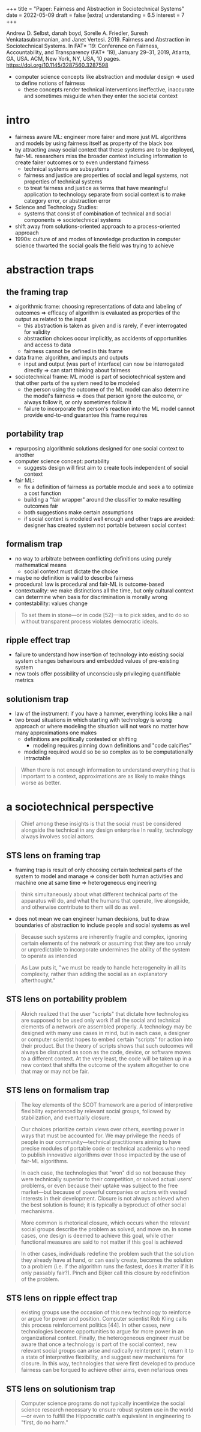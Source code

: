 +++
title = "Paper: Fairness and Abstraction in Sociotechnical Systems"
date = 2022-05-09
draft = false
[extra]
understanding = 6.5
interest = 7
+++

Andrew D. Selbst, danah boyd, Sorelle A. Friedler, Suresh Venkatasubramanian, and Janet Vertesi. 2019. Fairness and Abstraction in Sociotechnical Systems. In FAT* ’19: Conference on Fairness, Accountability, and Transparency (FAT* ’19), January 29–31, 2019, Atlanta, GA, USA. ACM, New York, NY, USA, 10 pages. https://doi.org/10.1145/3287560.3287598

- computer science concepts like abstraction and modular design => used to define notions of fairness
  - these concepts render technical interventions ineffective, inaccurate and sometimes misguide when they enter the societal context

# intro
- fairness aware ML: engineer more fairer and more just ML algorithms and models by using fairness itself as property of the black box
- by attracting away social context that these systems are to be deployed, fair-ML researchers miss the broader context including information to create fairer outcomes or to even understand fairness
  - technical systems are subsystems
  - fairness and justice are properties of social and legal systems, not properties of technical systems
  - to treat fairness and justice as terms that have meaningful application to technology separate from social context is to make category error, or abstraction error
- Science and Technology Studies: 
  - systems that consist of combination of technical and social components => sociotechnical systems
- shift away from solutions-oriented approach to a process-oriented approach
- 1990s: culture of and modes of knowledge production in computer science thwarted the social goals the field was trying to achieve

# abstraction traps
## the framing trap
- algorithmic frame: choosing representations of data and labeling of outcomes => efficacy of algorithm is evaluated as properties of the output as related to the input
  - this abstraction is taken as given and is rarely, if ever interrogated for validity
  - abstraction choices occur implicitly, as accidents of opportunities and access to data
  - fairness cannot be defined in this frame
- data frame: algorithm, and inputs and outputs
  - input and output (was part of interface) can now be interrogated directly => can start thinking about fairness
- sociotechnical frame: ML model is part of sociotechnical system and that other parts of the system need to be modeled
  - the person using the outcome of the ML model can also determine the model's fairness => does that person ignore the outcome, or always follow it, or only sometimes follow it
  - failure to incorporate the person's reaction into the ML model cannot provide end-to-end guarantee this frame requires

## portability trap
- repurposing algorithmic solutions designed for one social context to another
- computer science concept: portability 
  - suggests design will first aim to create tools independent of social context
- fair ML: 
  - fix a definition of fairness as portable module and seek a to optimize a cost function
  - building a "fair wrapper" around the classifier to make resulting outcomes fair
  - both suggestions make certain assumptions
  - if social context is modeled well enough and other traps are avoided: designer has created system not portable between social context

## formalism trap
- no way to arbitrate between conflicting definitions using purely mathematical means
  - social context must dictate the choice
- maybe no definition is valid to describe fairness
- procedural: law is procedural and fair-ML is outcome-based
- contextuality: we make distinctions all the time, but only cultural context can determine when basis for discrimination is morally wrong
- contestability: values change
> To set them in stone—or in code [52]—is to pick sides, and to
do so without transparent process violates democratic ideals.

## ripple effect trap
- failure to understand how insertion of technology into existing social system changes behaviours and embedded values of pre-existing system
- new tools offer possibility of unconsciously privileging quantifiable metrics

## solutionism trap
- law of the instrument: if you have a hammer, everything looks like a nail
- two broad situations in which starting with technology is wrong approach or where modeling the situation will not work no matter how many approximations one makes
  - definitions are politically contested or shifting
    - modeling requires pinning down definitions and "code calcifies"
  - modeling required would so be so complex as to be computationally intractable

> When there is not enough information to understand everything that is important to a context, approximations are as likely to make things worse as better.

# a sociotechnical perspective
> Chief among these insights is that the social must be considered alongside the technical in any design enterprise
> In reality, technology always involves social actors.

## STS lens on framing trap
- framing trap is result of only choosing certain technical parts of the system to model and manage => consider both human activities and machine one at same time => heterogeneous engineering

> think simultaneously about what different technical parts of the apparatus will do, and what the humans that operate, live alongside, and otherwise contribute to them will do as well.

- does not mean we can engineer human decisions, but to draw boundaries of abstraction to include people and social systems as well

> Because such systems are inherently fragile and complex, ignoring certain elements of the network or assuming that they are too unruly or unpredictable to incorporate undermines the ability of the system to operate as intended

> As Law puts it, "we must be ready to handle heterogeneity in all its complexity, rather than adding the social as an explanatory afterthought."

## STS lens on portability problem
> Akrich realized that the user "scripts" that dictate how technologies are supposed to be used only work if all the social and technical elements of a network are assembled properly.
> A technology may be designed with many use cases in mind, but in each case, a designer or computer scientist hopes to embed certain "scripts" for action into their product.
> But the theory of scripts shows that such outcomes will always be disrupted as soon as the code, device, or software moves to a different context. At the very least, the code will be taken up in a new context that shifts the outcome of the system altogether to one that may or may not be fair.

## STS lens on formalism trap
> The key elements of the SCOT framework are a period of interpretive flexibility experienced by relevant social groups, followed by stabilization, and eventually closure.

> Our choices prioritize certain views over others, exerting power in ways that must be accounted for. We may privilege the needs of people in our community—technical practitioners aiming to have precise modules of portable code or technical academics who need to publish innovative algorithms over those impacted by the use of fair-ML algorithms.

> In each case, the technologies that "won" did so not because they were technically superior to their competition, or solved actual users’ problems, or even because their uptake was subject to the free market—but because of powerful companies or actors with vested interests in their development. Closure is not always achieved when the best solution is found; it is typically a byproduct of other social mechanisms.

> More common is rhetorical closure, which occurs when the relevant social groups describe the problem as solved, and move on. In some cases, one design is deemed to achieve this goal, while other functional measures are said to not matter if this goal is achieved

> In other cases, individuals redefine the problem such that the solution they already have at hand, or can easily create, becomes the solution to a problem (i.e. if the algorithm runs the fastest, does it matter if it is only passably fair?). Pinch and Bijker call this closure by redefinition of the problem.

## STS lens on ripple effect trap
> existing groups use the occasion of this new technology to reinforce or argue for power and position. Computer scientist Rob Kling calls this process reinforcement politics [44].
> In other cases, new technologies become opportunities to argue for more power in an organizational context.
> Finally, the heterogeneous engineer must be aware that once a technology is part of the social context, new relevant social groups can arise and radically reinterpret it, return it to a state of interpretive flexibility, and suggest new mechanisms for closure.
> In this way, technologies that were first developed to produce fairness can be torqued to achieve other aims, even nefarious ones

## STS lens on solutionism trap
> Computer science programs do not typically incentivize the social science research necessary to ensure robust system use in the world—or even to fulfill the Hippocratic oath’s equivalent in engineering to "first, do no harm."
